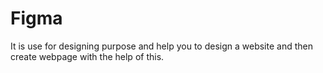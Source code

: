 # Figma
It is use for designing purpose and help you to design a website and then create webpage with the help of this.
